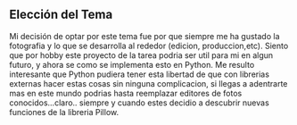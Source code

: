 ## Elección del Tema
Mi decisión de optar por este tema fue por que siempre me ha gustado la fotografia y lo que se desarrolla al rededor (edicion, produccion,etc).
Siento que por hobby este proyecto de la tarea podria ser util para mi en algun futuro, y ahora se como se implementa esto en Python.
Me resulto interesante que Python pudiera tener esta libertad de que con librerias externas hacer estas cosas sin ninguna complicacion, si llegas a adentrarte mas en este mundo podrias hasta reemplazar editores de fotos conocidos...claro.. siempre y cuando estes decidio a descubrir nuevas funciones de la libreria Pillow.
